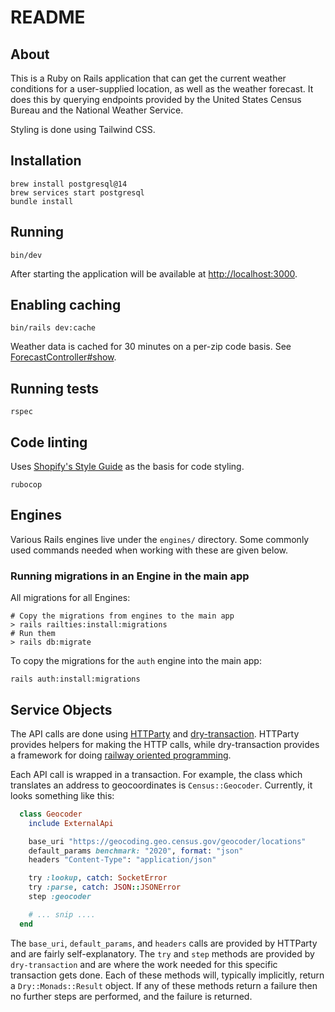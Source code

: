 # README

## About

This is a Ruby on Rails application that can get the current weather conditions for a user-supplied location, as well as the weather forecast. It does this by querying endpoints provided by the United States Census Bureau and the National Weather Service.

Styling is done using Tailwind CSS.

## Installation

```
brew install postgresql@14
brew services start postgresql
bundle install
```

## Running

```
bin/dev
```

After starting the application will be available at [http://localhost:3000](http://localhost:3000).

## Enabling caching

```
bin/rails dev:cache
```

Weather data is cached for 30 minutes on a per-zip code basis. See [ForecastController#show](https://github.com/jchilders/weather/blob/main/app/controllers/forecasts_controller.rb#L7).

## Running tests

```
rspec
```

## Code linting

Uses [Shopify's Style Guide](https://ruby-style-guide.shopify.dev/) as the basis for code styling.

```
rubocop
```

## Engines

Various Rails engines live under the `engines/` directory. Some commonly used commands needed when working with these are given below.

### Running migrations in an Engine in the main app

All migrations for all Engines:

```
# Copy the migrations from engines to the main app
> rails railties:install:migrations
# Run them
> rails db:migrate
```

To copy the migrations for the `auth` engine into the main app:

```
rails auth:install:migrations
```

## Service Objects

The API calls are done using [HTTParty](https://github.com/jnunemaker/httparty) and [dry-transaction](https://dry-rb.org/gems/dry-transaction). HTTParty provides helpers for making the HTTP calls, while dry-transaction provides a framework for doing [railway oriented programming](https://www.youtube.com/watch?v=YXiqzHMmv_o).

Each API call is wrapped in a transaction. For example, the class which translates an address to geocoordinates is `Census::Geocoder`. Currently, it looks something like this:

```ruby
  class Geocoder
    include ExternalApi

    base_uri "https://geocoding.geo.census.gov/geocoder/locations"
    default_params benchmark: "2020", format: "json"
    headers "Content-Type": "application/json"

    try :lookup, catch: SocketError
    try :parse, catch: JSON::JSONError
    step :geocoder

    # ... snip ....
  end
```

The `base_uri`, `default_params`, and `headers` calls are provided by HTTParty and are fairly self-explanatory. The `try` and `step` methods are provided by `dry-transaction` and are where the work needed for this specific transaction gets done. Each of these methods will, typically implicitly, return a `Dry::Monads::Result` object. If any of these methods return a failure then no further steps are performed, and the failure is returned.
